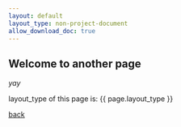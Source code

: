 ```yaml
---
layout: default
layout_type: non-project-document
allow_download_doc: true
---
```


## Welcome to another page

_yay_

layout_type of this page is: {{ page.layout_type }}

[back](./)
